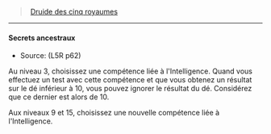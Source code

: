 ﻿---
!GenericItem
Name: Secrets ancestraux
Source: (L5R p62)
Id: l5r_druid_hd.md#secrets-ancestraux
ParentLink: l5r_druid_hd.md#druide-des-cinq-royaumes
ParentName: Druide des cinq royaumes
NameLevel: 4
Attributes:
  Name: Secrets ancestraux
  Markdown: >+
    #### <!--Name-->Secrets ancestraux<!--/Name-->


    - Source: <!--Source-->(L5R p62)<!--/Source-->


    Au niveau 3, choisissez une compétence liée à l'Intelligence. Quand vous effectuez un test avec cette compétence et que vous obtenez un résultat sur le dé inférieur à 10, vous pouvez ignorer le résultat du dé. Considérez que ce dernier est alors de 10.


    Aux niveaux 9 et 15, choisissez une nouvelle compétence liée à l'Intelligence.

  Source: (L5R p62)
AttributesDictionary: >+
  Name: Secrets ancestraux

  Markdown: >+

    #### <!--Name-->Secrets ancestraux<!--/Name-->





    - Source: <!--Source-->(L5R p62)<!--/Source-->





    Au niveau 3, choisissez une compétence liée à l'Intelligence. Quand vous effectuez un test avec cette compétence et que vous obtenez un résultat sur le dé inférieur à 10, vous pouvez ignorer le résultat du dé. Considérez que ce dernier est alors de 10.





    Aux niveaux 9 et 15, choisissez une nouvelle compétence liée à l'Intelligence.



  Source: (L5R p62)

---
> [Druide des cinq royaumes](hd_l5r_druid.md)

---

#### Secrets ancestraux

- Source: (L5R p62)

Au niveau 3, choisissez une compétence liée à l'Intelligence. Quand vous effectuez un test avec cette compétence et que vous obtenez un résultat sur le dé inférieur à 10, vous pouvez ignorer le résultat du dé. Considérez que ce dernier est alors de 10.

Aux niveaux 9 et 15, choisissez une nouvelle compétence liée à l'Intelligence.

